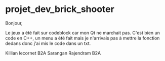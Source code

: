 # projet_dev_brick_shooter


Bonjour, 

Le jeux a été fait sur codeblock car mon Qt ne marchait pas. C'est bien un code en C++, un menu a été
fait mais je n'arrivais pas à mettre la fonction dedans donc j'ai mis le code dans un txt.

Killian lecornet B2A
Sarangan Rajendram B2A
